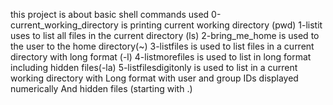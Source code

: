 this project is about basic shell commands used
0-current_working_directory is printing current working directory (pwd)
1-listit uses to list all files in the current directory (ls)
2-bring_me_home is used to the user to the home directory(~)
3-listfiles is used to list files in a current directory with long format (-l)
4-listmorefiles is used to list in long format including hidden files(-la)
5-listfilesdigitonly is used to list in a current working directory with
		     Long format with user and group IDs displayed numerically
		     And hidden files (starting with .)
